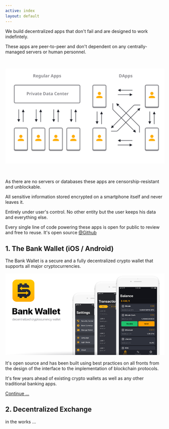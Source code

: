 ```yaml
---
active: index
layout: default
---
```


We build decentralized apps that don't fail and are designed to work indefintely. 

These apps are peer-to-peer and don't dependent on any centrally-managed servers or human personnel. 


<br/>

![Decentralized Apps (DApps)](/assets/images/dapps.png)

<br/>

As there are no servers or databases these apps are censorship-resistant and unblockable. 

All sensitive information stored encrypted on a smartphone itself and never leaves it.

Entirely under user's control. No other entity but the user keeps his data and everything else.

Every single line of code powering these apps is open for public to review and free to reuse. It's open source [@Github](https://github.com/horizontalsystems/)

## 1. The Bank Wallet (iOS / Android)

The Bank Wallet is a secure and a fully decentralized crypto wallet that supports all major cryptocurrencies.

![Bank Wallet](/assets/images/dao_platform.png)

It's open source and has been built using best practices on all fronts from the design of the interface to the implementation of blockchain protocols.

It's few years ahead of existing crypto wallets as well as any other traditional banking apps.

[Continue ...](https://horizontalsystems.io/dapps/bank-wallet)


## 2. Decentralized Exchange

in the works ...